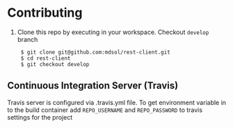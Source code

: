 # Contributing

1. Clone this repo by executing in your workspace. Checkout `develop` branch
        
        $ git clone git@github.com:mdsol/rest-client.git
        $ cd rest-client
        $ git checkout develop


## Continuous Integration Server (Travis)
Travis server is configured via .travis.yml file.
To get environment variable in to the build container add `REPO_USERNAME` and `REPO_PASSWORD` to travis settings for the project
